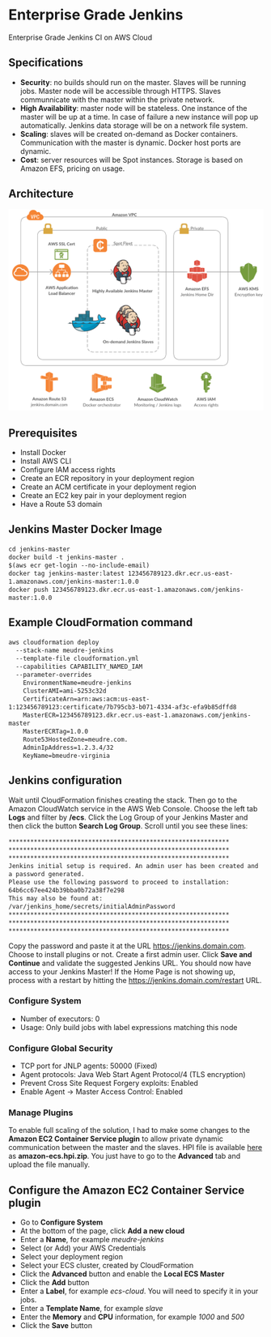 # Enterprise Grade Jenkins
Enterprise Grade Jenkins CI on AWS Cloud

## Specifications

- **Security**: no builds should run on the master. Slaves will be running jobs. Master node will be accessible through HTTPS. Slaves communnicate with the master within the private network.
- **High Availability**: master node will be stateless. One instance of the master will be up at a time. In case of failure a new instance will pop up automatically. Jenkins data storage will be on a network file system.
- **Scaling**: slaves will be created on-demand as Docker containers. Communication with the master is dynamic. Docker host ports are dynamic.
- **Cost**: server resources will be Spot instances. Storage is based on Amazon EFS, pricing on usage.

## Architecture

![Enterprise Grade Jenkins Architecture](architecture.png)

## Prerequisites

- Install Docker
- Install AWS CLI
- Configure IAM access rights
- Create an ECR repository in your deployment region
- Create an ACM certificate in your deployment region
- Create an EC2 key pair in your deployment region
- Have a Route 53 domain

## Jenkins Master Docker Image

```
cd jenkins-master
docker build -t jenkins-master .
$(aws ecr get-login --no-include-email)
docker tag jenkins-master:latest 123456789123.dkr.ecr.us-east-1.amazonaws.com/jenkins-master:1.0.0
docker push 123456789123.dkr.ecr.us-east-1.amazonaws.com/jenkins-master:1.0.0
```

## Example CloudFormation command

```
aws cloudformation deploy
  --stack-name meudre-jenkins
  --template-file cloudformation.yml
  --capabilities CAPABILITY_NAMED_IAM
  --parameter-overrides
    EnvironmentName=meudre-jenkins
    ClusterAMI=ami-5253c32d
    CertificateArn=arn:aws:acm:us-east-1:123456789123:certificate/7b795cb3-b071-4334-af3c-efa9b85dffd8
    MasterECR=123456789123.dkr.ecr.us-east-1.amazonaws.com/jenkins-master
    MasterECRTag=1.0.0
    Route53HostedZone=meudre.com.
    AdminIpAddress=1.2.3.4/32 
    KeyName=bmeudre-virginia
```

## Jenkins configuration

Wait until CloudFormation finishes creating the stack. Then go to the Amazon CloudWatch service in the AWS Web Console. Choose the left tab **Logs** and filter by **/ecs**. Click the Log Group of your Jenkins Master and then click the button **Search Log Group**. Scroll until you see these lines:
```
*************************************************************
*************************************************************
*************************************************************
Jenkins initial setup is required. An admin user has been created and a password generated.
Please use the following password to proceed to installation:
64b6cc67ee424b39bba0b72a38f7e298
This may also be found at: /var/jenkins_home/secrets/initialAdminPassword
*************************************************************
*************************************************************
*************************************************************
```
Copy the password and paste it at the URL https://jenkins.domain.com. Choose to install plugins or not. Create a first admin user. Click **Save and Continue** and validate the suggested Jenkins URL. You should now have access to your Jenkins Master! If the Home Page is not showing up, process with a restart by hitting the https://jenkins.domain.com/restart URL.

### Configure System

- Number of executors: 0
- Usage: Only build jobs with label expressions matching this node
  
### Configure Global Security

- TCP port for JNLP agents: 50000 (Fixed)
- Agent protocols: Java Web Start Agent Protocol/4 (TLS encryption)
- Prevent Cross Site Request Forgery exploits: Enabled
- Enable Agent → Master Access Control: Enabled

### Manage Plugins

To enable full scaling of the solution, I had to make some changes to the **Amazon EC2 Container Service plugin** to allow private dynamic communication between the master and the slaves. HPI file is available [here](https://github.com/bmeudre/amazon-ecs-plugin/releases/tag/amazon-ecs-1.17) as **amazon-ecs.hpi.zip**. You just have to go to the **Advanced** tab and upload the file manually.

## Configure the Amazon EC2 Container Service plugin

- Go to **Configure System**
- At the bottom of the page, click **Add a new cloud**
- Enter a **Name**, for example *meudre-jenkins*
- Select (or Add) your AWS Credentials
- Select your deployment region
- Select your ECS cluster, created by CloudFormation
- Click the **Advanced** button and enable the **Local ECS Master**
- Click the **Add** button
- Enter a **Label**, for example *ecs-cloud*. You will need to specify it in your jobs.
- Enter a **Template Name**, for example *slave*
- Enter the **Memory** and **CPU** information, for example *1000* and *500*
- Click the **Save** button
